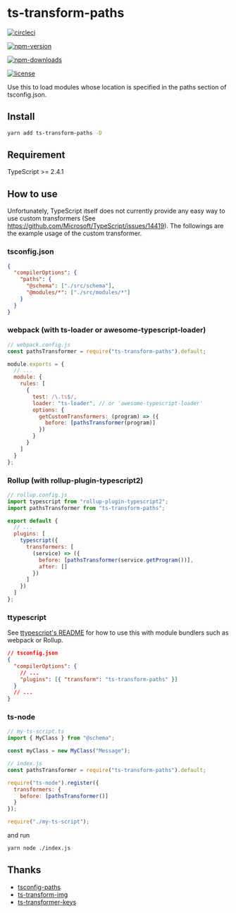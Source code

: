 # ts-transform-paths

[![circleci](https://badgen.net/circleci/github/OniVe/ts-transform-paths)](https://circleci.com/gh/OniVe/ts-transform-paths)

[![npm-version](https://badgen.net/npm/v/ts-transform-paths)](https://www.npmjs.com/package/ts-transform-paths)

[![npm-downloads](https://badgen.net/npm/dm/ts-transform-paths)](https://www.npmjs.com/package/ts-transform-paths)

[![license](https://badgen.net/npm/license/ts-transform-paths)](https://www.npmjs.com/package/ts-transform-paths)

Use this to load modules whose location is specified in the paths section of
tsconfig.json.

## Install

```sh
yarn add ts-transform-paths -D
```

## Requirement

TypeScript >= 2.4.1

## How to use

Unfortunately, TypeScript itself does not currently provide any easy way to use
custom transformers (See https://github.com/Microsoft/TypeScript/issues/14419).
The followings are the example usage of the custom transformer.

### tsconfig.json

```json
{
  "compilerOptions": {
    "paths": {
      "@schema": ["./src/schema"],
      "@modules/*": ["./src/modules/*"]
    }
  }
}
```

### webpack (with ts-loader or awesome-typescript-loader)

```js
// webpack.config.js
const pathsTransformer = require("ts-transform-paths").default;

module.exports = {
  // ...
  module: {
    rules: [
      {
        test: /\.ts$/,
        loader: "ts-loader", // or 'awesome-typescript-loader'
        options: {
          getCustomTransformers: (program) => ({
            before: [pathsTransformer(program)]
          })
        }
      }
    ]
  }
};
```

### Rollup (with rollup-plugin-typescript2)

```js
// rollup.config.js
import typescript from "rollup-plugin-typescript2";
import pathsTransformer from "ts-transform-paths";

export default {
  // ...
  plugins: [
    typescript({
      transformers: [
        (service) => ({
          before: [pathsTransformer(service.getProgram())],
          after: []
        })
      ]
    })
  ]
};
```

### ttypescript

See
[ttypescript's README](https://github.com/cevek/ttypescript/blob/master/README.md)
for how to use this with module bundlers such as webpack or Rollup.

```json
// tsconfig.json
{
  "compilerOptions": {
    // ...
    "plugins": [{ "transform": "ts-transform-paths" }]
  }
  // ...
}
```

### ts-node

```ts
// my-ts-script.ts
import { MyClass } from "@schema";

const myClass = new MyClass("Message");
```

```js
// index.js
const pathsTransformer = require("ts-transform-paths").default;

require("ts-node").register({
  transformers: {
    before: [pathsTransformer()]
  }
});

require("./my-ts-script");
```

and run

```sh
yarn node ./index.js
```

## Thanks

- [tsconfig-paths](https://github.com/dividab/tsconfig-paths)
- [ts-transform-img](https://github.com/longlho/ts-transform-img)
- [ts-transformer-keys](https://github.com/kimamula/ts-transformer-keys)
